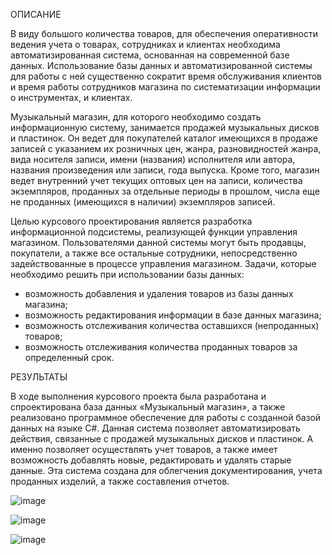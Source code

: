 ОПИСАНИЕ

В виду большого количества товаров, для обеспечения оперативности ведения учета о товарах, сотрудниках и клиентах необходима автоматизированная система, основанная на современной базе данных. Использование базы данных и автоматизированной системы для работы с ней существенно сократит время обслуживания клиентов и время работы сотрудников магазина по систематизации информации о инструментах, и клиентах. 

Музыкальный магазин, для которого необходимо создать информационную систему, занимается продажей музыкальных дисков и пластинок. Он ведет для покупателей каталог имеющихся в продаже записей с указанием их розничных цен, жанра, разновидностей жанра, вида носителя записи, имени (названия) исполнителя или автора, названия произведения или записи, года выпуска. Кроме того, магазин ведет внутренний учет текущих оптовых цен на записи, количества экземпляров, проданных за отдельные периоды в прошлом, числа еще не проданных (имеющихся в наличии) экземпляров записей. 

Целью курсового проектирования является разработка информационной подсистемы, реализующей функции управления магазином.
Пользователями данной системы могут быть продавцы, покупатели, а также все остальные сотрудники, непосредственно задействованные в процессе управления магазином.
Задачи, которые необходимо решить при использовании базы данных:
- возможность добавления и удаления товаров из базы данных магазина;
- возможность редактирования информации в базе данных магазина;
- возможность отслеживания количества оставшихся (непроданных) товаров;
- возможность отслеживания количества проданных товаров за определенный срок.


РЕЗУЛЬТАТЫ

В ходе выполнения курсового проекта была разработана и спроектирована база данных «Музыкальный магазин», а также реализовано программное обеспечение для работы с созданной базой данных на языке C#. Данная система позволяет автоматизировать действия, связанные с продажей музыкальных дисков и пластинок. А именно позволяет осуществлять учет товаров, а также имеет возможность добавлять новые, редактировать и удалять старые данные. Эта система создана для облегчения документирования, учета проданных изделий, а также составления отчетов.

![image](https://user-images.githubusercontent.com/73128940/196717738-83781e58-5a30-4043-abb8-78e9a1b602bd.png)

![image](https://user-images.githubusercontent.com/73128940/196718000-bdd1ea96-14c7-4c5a-b50e-ef90b552d63d.png)

![image](https://user-images.githubusercontent.com/73128940/196718105-9a55a571-8bfb-4211-a5c0-37609b8605fb.png)





